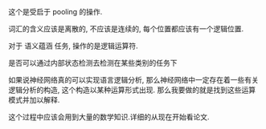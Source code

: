 这个是受启于 pooling 的操作. 

词汇的含义应该是离散的, 不应该是连续的, 每个位置都应该有一个逻辑位置. 

对于 语义蕴涵 任务, 操作的是逻辑运算符. 

是否可以通过内部状态检测去检测在某些类别的任务下

如果说神经网络真的可以实现语言逻辑分析, 那么神经网络中一定存在着一些有关逻辑分析的构造, 这个构造以某种运算形式出现. 那么我要做的就是找到这些运算模式并加以解释.

这个过程中应该会用到大量的数学知识.详细的从现在开始看论文.

